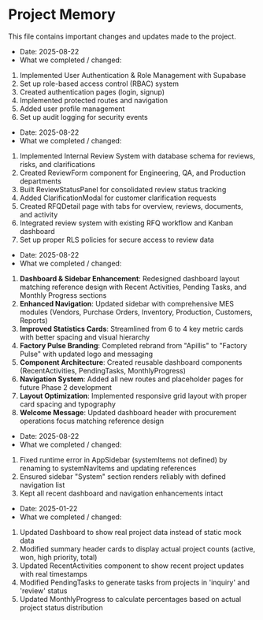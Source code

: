 # Project Memory

This file contains important changes and updates made to the project.

- Date: 2025-08-22
- What we completed / changed:
1. Implemented User Authentication & Role Management with Supabase
2. Set up role-based access control (RBAC) system
3. Created authentication pages (login, signup) 
4. Implemented protected routes and navigation
5. Added user profile management
6. Set up audit logging for security events

- Date: 2025-08-22
- What we completed / changed:
1. Implemented Internal Review System with database schema for reviews, risks, and clarifications
2. Created ReviewForm component for Engineering, QA, and Production departments
3. Built ReviewStatusPanel for consolidated review status tracking
4. Added ClarificationModal for customer clarification requests
5. Created RFQDetail page with tabs for overview, reviews, documents, and activity
6. Integrated review system with existing RFQ workflow and Kanban dashboard
7. Set up proper RLS policies for secure access to review data

- Date: 2025-08-22
- What we completed / changed:
1. **Dashboard & Sidebar Enhancement**: Redesigned dashboard layout matching reference design with Recent Activities, Pending Tasks, and Monthly Progress sections
2. **Enhanced Navigation**: Updated sidebar with comprehensive MES modules (Vendors, Purchase Orders, Inventory, Production, Customers, Reports)
3. **Improved Statistics Cards**: Streamlined from 6 to 4 key metric cards with better spacing and visual hierarchy
4. **Factory Pulse Branding**: Completed rebrand from "Apillis" to "Factory Pulse" with updated logo and messaging
5. **Component Architecture**: Created reusable dashboard components (RecentActivities, PendingTasks, MonthlyProgress)
6. **Navigation System**: Added all new routes and placeholder pages for future Phase 2 development
7. **Layout Optimization**: Implemented responsive grid layout with proper card spacing and typography
8. **Welcome Message**: Updated dashboard header with procurement operations focus matching reference design

- Date: 2025-08-22
- What we completed / changed:
1. Fixed runtime error in AppSidebar (systemItems not defined) by renaming to systemNavItems and updating references
2. Ensured sidebar "System" section renders reliably with defined navigation list
3. Kept all recent dashboard and navigation enhancements intact

- Date: 2025-01-22
- What we completed / changed:
1. Updated Dashboard to show real project data instead of static mock data
2. Modified summary header cards to display actual project counts (active, won, high priority, total)
3. Updated RecentActivities component to show recent project updates with real timestamps
4. Modified PendingTasks to generate tasks from projects in 'inquiry' and 'review' status
5. Updated MonthlyProgress to calculate percentages based on actual project status distribution
